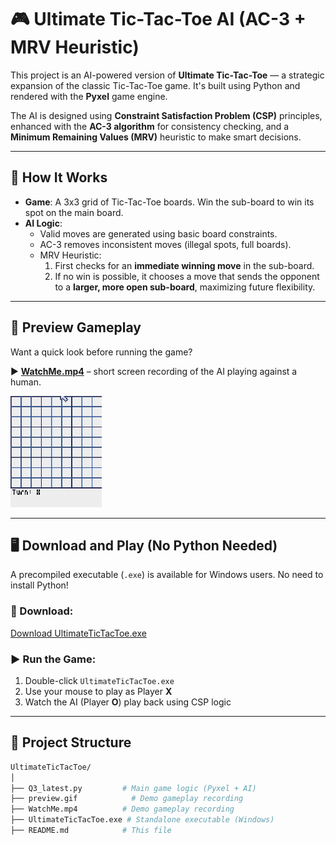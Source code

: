 # 🎮 Ultimate Tic-Tac-Toe AI (AC-3 + MRV Heuristic)

This project is an AI-powered version of **Ultimate Tic-Tac-Toe** — a strategic expansion of the classic Tic-Tac-Toe game. It's built using Python and rendered with the **Pyxel** game engine.

The AI is designed using **Constraint Satisfaction Problem (CSP)** principles, enhanced with the **AC-3 algorithm** for consistency checking, and a **Minimum Remaining Values (MRV)** heuristic to make smart decisions.

---

## 🧠 How It Works

- **Game**: A 3x3 grid of Tic-Tac-Toe boards. Win the sub-board to win its spot on the main board.
- **AI Logic**:
  - Valid moves are generated using basic board constraints.
  - AC-3 removes inconsistent moves (illegal spots, full boards).
  - MRV Heuristic:
    1. First checks for an **immediate winning move** in the sub-board.
    2. If no win is possible, it chooses a move that sends the opponent to a **larger, more open sub-board**, maximizing future flexibility.

---

## 🎥 Preview Gameplay

Want a quick look before running the game?

▶️ [**WatchMe.mp4**](./WatchMe.mp4) – short screen recording of the AI playing against a human.

![Gameplay Preview](./preview.gif)


---

## 🖥️ Download and Play (No Python Needed)

A precompiled executable (`.exe`) is available for Windows users. No need to install Python!

### 🔽 Download:
[Download UltimateTicTacToe.exe](https://github.com/tauhaimran/ultiimate-TicTacToe/releases/download/v1.0.0-beta.1.0/ult_tictactoe.exe)

### ▶️ Run the Game:
1. Double-click `UltimateTicTacToe.exe`
2. Use your mouse to play as Player **X**
3. Watch the AI (Player **O**) play back using CSP logic

---

## 📁 Project Structure

```bash
UltimateTicTacToe/
│
├── Q3_latest.py         # Main game logic (Pyxel + AI)
├── preview.gif            # Demo gameplay recording
├── WatchMe.mp4          # Demo gameplay recording
├── UltimateTicTacToe.exe # Standalone executable (Windows)
├── README.md            # This file


